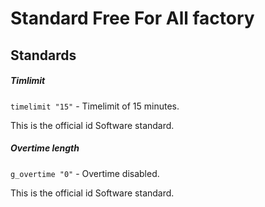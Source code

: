 # Standard Free For All factory

## Standards

##### Timlimit

`timelimit "15"` - Timelimit of 15 minutes.

This is the official id Software standard.

##### Overtime length

`g_overtime "0"` - Overtime disabled.

This is the official id Software standard.
